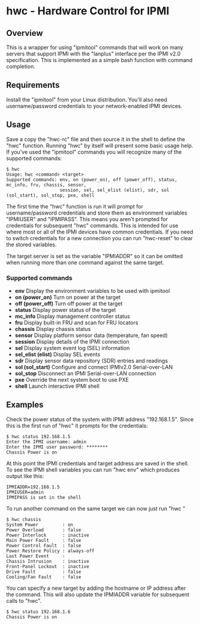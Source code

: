 # hwc - Hardware Control for IPMI

## Overview

This is a wrapper for using "ipmitool" commands that will work on many servers that support
IPMI with the "lanplus" interface per the IPMI v2.0 specification.  This is implemented as
a simple bash function with command completion.

## Requirements

Install the "ipmitool" from your Linux distribution.  You'll also need username/password
credentials to your network-enabled IPMI devices.

## Usage

Save a copy the "hwc-rc" file and then source it in the shell to define the "hwc" function.
Running "hwc" by itself will present some basic usage help.  If you've used the "ipmitool"
commands you will recognize many of the supported commands:
```
$ hwc
Usage: hwc <command> <target>
Supported commands: env, on (power_on), off (power_off), status, mc_info, fru, chassis, sensor,
                    session, sel, sel_elist (elist), sdr, sol (sol_start), sol_stop, pxe, shell
```

The first time the "hwc" function is run it will prompt for username/password credentials and
store them as environment variables "IPMIUSER" and "IPMIPASS".  This means you aren't prompted
for credentials for subsequent "hwc" commands.  This is intended for use where most or all of
the IPMI devices have common credentials.  If you need to switch credentials for a new connection
you can run "hwc-reset" to clear the stored variables.

The target server is set as the variable "IPMIADDR" so it can be omitted when running more than
one command against the same target.

### Supported commands
- **env** Display the environment variables to be used with ipmitool
- **on (power_on)** Turn on power at the target
- **off (power_off)** Turn off power at the target
- **status** Display power status of the target
- **mc_info** Display management controller status
- **fru** Display built-in FRU and scan for FRU locators
- **chassis** Display chassis status
- **sensor** Display platform sensor data (temperature, fan speed)
- **session** Display details of the IPMI connection
- **sel** Display system event log (SEL) information
- **sel_elist (elist)** Display SEL events
- **sdr** Display sensor data repository (SDR) entries and readings
- **sol (sol_start)** Configure and connect IPMIv2.0 Serial-over-LAN
- **sol_stop** Disconnect an IPMI Serial-over-LAN connection
- **pxe** Override the next system boot to use PXE
- **shell** Launch interactive IPMI shell

## Examples

Check the power status of the system with IPMI address "192.168.1.5".  Since this is the first run
of "hwc" it prompts for the credentials:
```
$ hwc status 192.168.1.5
Enter the IPMI username: admin
Enter the IPMI user password: ********
Chassis Power is on
```

At this point the IPMI credentials and target address are saved in the shell.  To see the IPMI
shell variables you can run "hwc env" which produces output like this:
```
IPMIADDR=192.168.1.5
IPMIUSER=admin
IPMIPASS is set in the shell
```

To run another command on the same target we can now just run "hwc <command>"
```
$ hwc chassis
System Power         : on
Power Overload       : false
Power Interlock      : inactive
Main Power Fault     : false
Power Control Fault  : false
Power Restore Policy : always-off
Last Power Event     : 
Chassis Intrusion    : inactive
Front-Panel Lockout  : inactive
Drive Fault          : false
Cooling/Fan Fault    : false
```

You can specify a new target by adding the hostname or IP address after the command.  This
will also update the IPMIADDR variable for subsequent calls to "hwc".
```
$ hwc status 192.168.1.6
Chassis Power is on
```

